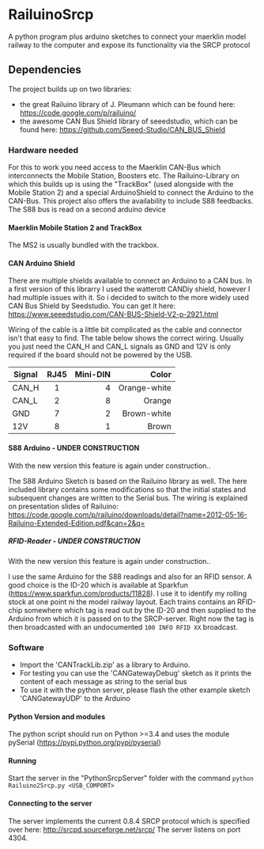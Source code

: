 # RailuinoSrcp
A python program plus arduino sketches to connect your maerklin model railway to the computer and expose its functionality via the SRCP protocol

## Dependencies
The project builds up on two libraries:
* the great Railuino library of J. Pleumann which can be found here: https://code.google.com/p/railuino/
* the awesome CAN Bus Shield library of seeedstudio, which can be found here: https://github.com/Seeed-Studio/CAN_BUS_Shield

### Hardware needed
For this to work you need access to the Maerklin CAN-Bus which interconnects the Mobile Station, Boosters etc. The Railuino-Library on which this builds up is using the "TrackBox" (used alongside with the Mobile Station 2) and a special ArduinoShield to connect the Arduino to the CAN-Bus.
This project also offers the availability to include S88 feedbacks. The S88 bus is read on a second arduino device

#### Maerklin Mobile Station 2 and TrackBox
The MS2 is usually bundled with the trackbox. 

#### CAN Arduino Shield
There are multiple shields available to connect an Arduino to a CAN bus. In a first version of this librarry I used the watterott CANDiy shield, however I had multiple issues with it. So i decided to switch to the more widely used CAN Bus Shield by Seedstudio. You can get it here: https://www.seeedstudio.com/CAN-BUS-Shield-V2-p-2921.html

Wiring of the cable is a little bit complicated as the cable and connector isn't that easy to find. The table below shows the correct wiring. Usually you just need the CAN_H and CAN_L signals as GND and 12V is only required if the board should not be powered by the USB.

| Signal     | RJ45    | Mini-DIN  | Color         |
| ---------- |:-------:| ---------:| -------------:|
| CAN_H      | 1       | 4         | Orange-white  |
| CAN_L      | 2       | 8         | Orange        |
| GND        | 7       | 2         | Brown-white   |
| 12V        | 8       | 1         | Brown         |

#### S88 Arduino - UNDER CONSTRUCTION

With the new version this feature is again under construction..

The S88 Arduino Sketch is based on the Railuino library as well. The here included library contains some modifications so that the initial states and subsequent changes are written to the Serial bus. The wiring is explained on presentation slides of Railuino:
https://code.google.com/p/railuino/downloads/detail?name=2012-05-16-Railuino-Extended-Edition.pdf&can=2&q=

##### RFID-Reader - UNDER CONSTRUCTION

With the new version this feature is again under construction..

I use the same Arduino for the S88 readings and also for an RFID sensor. A good choice is the ID-20 which is available at Sparkfun (https://www.sparkfun.com/products/11828). I use it to identify my rolling stock at one point ni the model railway layout. Each trains contains an RFID-chip somewhere which tag is read out by the ID-20 and then supplied to the Arduino from which it is passed on to the SRCP-server. Right now the tag is then broadcasted with an undocumented `100 INFO RFID XX` broadcast.


### Software
* Import the 'CANTrackLib.zip' as a library to Arduino. 
* For testing you can use the 'CANGatewayDebug' sketch as it prints the content of each message as string to the serial bus
* To use it with the python server, please flash the other example sketch 'CANGatewayUDP' to the Arduino

#### Python Version and modules
The python script should run on Python >=3.4 and uses the module pySerial (https://pypi.python.org/pypi/pyserial) 

#### Running
Start the server in the "PythonSrcpServer" folder with the command
`python Railuino2Srcp.py <USB_COMPORT>`

#### Connecting to the server
The server implements the current 0.8.4 SRCP protocol which is specified over here: http://srcpd.sourceforge.net/srcp/
The server listens on port 4304.